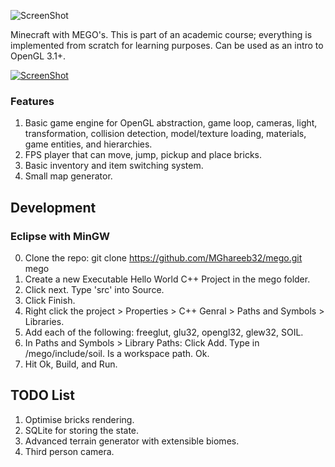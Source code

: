![ScreenShot](https://raw.github.com/MGhareeb32/mego/master/screenshot.png)

Minecraft with MEGO's.
This is part of an academic course; everything is implemented from scratch for learning
purposes. Can be used as an intro to OpenGL 3.1+.

[![ScreenShot](https://raw.github.com/MGhareeb32/mego/master/youtube.png)](http://youtu.be/Q1xIcnBskSo)

### Features

1. Basic game engine for OpenGL abstraction, game loop, cameras, light, transformation,
   collision detection, model/texture loading, materials, game entities, and hierarchies.
2. FPS player that can move, jump, pickup and place bricks.
3. Basic inventory and item switching system.
4. Small map generator.

## Development

### Eclipse with MinGW

0. Clone the repo:
      git clone https://github.com/MGhareeb32/mego.git mego
1. Create a new Executable Hello World C++ Project in the mego folder.
2. Click next. Type 'src' into Source.
3. Click Finish.
4. Right click the project > Properties > C++ Genral >
   Paths and Symbols > Libraries.
5. Add each of the following: freeglut, glu32, opengl32, glew32, SOIL.
6. In Paths and Symbols > Library Paths:
    Click Add. Type in /mego/include/soil. Is a workspace path. Ok.
7. Hit Ok, Build, and Run. 

## TODO List
1. Optimise bricks rendering.
2. SQLite for storing the state.
3. Advanced terrain generator with extensible biomes.
4. Third person camera.
